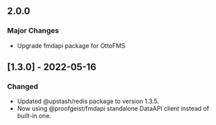 ## 2.0.0

### Major Changes

- Upgrade fmdapi package for OttoFMS

## [1.3.0] - 2022-05-16

### Changed

- Updated @upstash/redis package to version 1.3.5.
- Now using @proofgeist/fmdapi standalone DataAPI client instead of built-in one.
